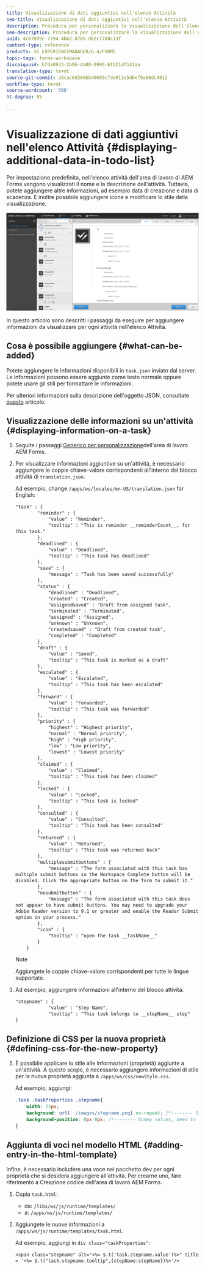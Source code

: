 ```yaml
---
title: Visualizzazione di dati aggiuntivi nell'elenco Attività
seo-title: Visualizzazione di dati aggiuntivi nell'elenco Attività
description: Procedura per personalizzare la visualizzazione dell'elenco A dell'LiveCycle  dell'area di lavoro AEM Forms per visualizzare ulteriori informazioni oltre a quelle predefinite.
seo-description: Procedura per personalizzare la visualizzazione dell'elenco A dell'LiveCycle  dell'area di lavoro AEM Forms per visualizzare ulteriori informazioni oltre a quelle predefinite.
uuid: 4c678d9c-7794-4b62-8705-d62c7780c13f
content-type: reference
products: SG_EXPERIENCEMANAGER/6.4/FORMS
topic-tags: forms-workspace
discoiquuid: b74a0933-2b96-4a88-9995-6fb21df141aa
translation-type: tm+mt
source-git-commit: a5cac0d369bb40659cfde011e5d6ef9a68dc4012
workflow-type: tm+mt
source-wordcount: '308'
ht-degree: 0%

---
```



# Visualizzazione di dati aggiuntivi nell&#39;elenco Attività {#displaying-additional-data-in-todo-list}

Per impostazione predefinita, nell&#39;elenco  attività dell&#39;area di lavoro di AEM Forms vengono visualizzati il nome e la descrizione dell&#39;attività. Tuttavia, potete aggiungere altre informazioni, ad esempio data di creazione e data di scadenza. È inoltre possibile aggiungere icone e modificare lo stile della visualizzazione.

![Vedere la scheda Attività di HTML Workspace che mostra la configurazione predefinita](assets/html-todo-list.png)

In questo articolo sono descritti i passaggi da eseguire per aggiungere informazioni da visualizzare per ogni attività nell&#39;elenco Attività.

## Cosa è possibile aggiungere {#what-can-be-added}

Potete aggiungere le informazioni disponibili in `task.json` inviato dal server. Le informazioni possono essere aggiunte come testo normale oppure potete usare gli stili per formattare le informazioni.

Per ulteriori informazioni sulla descrizione dell&#39;oggetto JSON, consultate [questo](/help/forms/using/html-workspace-json-object-description.md) articolo.

## Visualizzazione delle informazioni su un&#39;attività {#displaying-information-on-a-task}

1. Seguite i passaggi [Generico per  personalizzazione](/help/forms/using/generic-steps-html-workspace-customization.md)dell&#39;area di lavoro AEM Forms.
1. Per visualizzare informazioni aggiuntive su un&#39;attività, è necessario aggiungere le coppie chiave-valore corrispondenti all&#39;interno del blocco attività di `translation.json`.

   Ad esempio, change `/apps/ws/locales/en-US/translation.json` for English:

   ```
   "task" : {
           "reminder" : {
               "value" : "Reminder",
               "tooltip" : "This is reminder __reminderCount__, for this task."
           },
           "deadlined" : {
               "value" : "Deadlined",
               "tooltip" : "This task has deadlined"
           },
           "save" : {
               "message" : "Task has been saved successfully"
           },
           "status" : {
               "deadlined" : "Deadlined",
               "created" : "Created",
               "assignedsaved" : "Draft from assigned task",
               "terminated" : "Terminated",
               "assigned" : "Assigned",
               "unknown" : "Unknown",
               "createdsaved" : "Draft from created task",
               "completed" : "Completed"
           },
           "draft" : {
               "value" : "Saved",
               "tooltip" : "This task is marked as a draft"
           },
           "escalated" : {
               "value" : "Escalated",
               "tooltip" : "This task has been escalated"
           },
           "forward" : {
               "value" : "Forwarded",
               "tooltip" : "This task was forwarded"
           },
           "priority" : {
               "highest" : "Highest priority",
               "normal" : "Normal priority",
               "high" : "High priority",
               "low" : "Low priority",
               "lowest" : "Lowest priority"
           },
           "claimed" : {
               "value" : "Claimed",
               "tooltip" : "This task has been claimed"
           },
           "locked" : {
               "value" : "Locked",
               "tooltip" : "This task is locked"
           },
           "consulted" : {
               "value" : "Consulted",
               "tooltip" : "This task has been consulted"
           },
           "returned" : {
               "value" : "Returned",
               "tooltip" : "This task was returned back"
           },
           "multiplesubmitbuttons" : {
               "message" : "The form associated with this task has multiple submit buttons so the Workspace Complete button will be disabled. Click the appropriate button on the form to submit it."
           },
           "nosubmitbutton" : {
               "message" : "The form associated with this task does not appear to have submit buttons. You may need to upgrade your Adobe Reader version to 9.1 or greater and enable the Reader Submit option in your process."
           },
           "icon" : {
               "tooltip" : "open the task __taskName__"
           }
       }
   ```

   >[!NOTE]
   >
   >Aggiungete le coppie chiave-valore corrispondenti per tutte le lingue supportate.

1. Ad esempio, aggiungere informazioni all&#39;interno del blocco attività:

   ```
   "stepname" : {
               "value" : "Step Name",
               "tooltip" : "This task belongs to __stepName__ step"
   }
   ```

## Definizione di CSS per la nuova proprietà {#defining-css-for-the-new-property}

1. È possibile applicare lo stile alle informazioni (proprietà) aggiunte a un&#39;attività. A questo scopo, è necessario aggiungere informazioni di stile per la nuova proprietà aggiunta a `/apps/ws/css/newStyle.css`.

   Ad esempio, aggiungi:

   ```css
   .task .taskProperties .stepname{
       width: 25px;
       background: url(../images/stepname.png) no-repeat; /*-------- Or just reuse background image / image-sprite defined .task .taskProperties span of style.css---------------------*/
       background-position: 0px 0px; /*-------- Dummy values, need to be configured as per user background image / image-sprite ---------------------*/
   }
   ```

## Aggiunta di voci nel modello HTML {#adding-entry-in-the-html-template}

Infine, è necessario includere una voce nel pacchetto dev per ogni proprietà che si desidera aggiungere all&#39;attività. Per crearne uno, fare riferimento a Creazione  codice dell&#39;area di lavoro AEM Forms.

1. Copia `task.html`:

   * da: `/libs/ws/js/runtime/templates/`
   * a: `/apps/ws/js/runtime/templates/`

1. Aggiungete le nuove informazioni a `/apps/ws/js/runtime/templates/task.html`.

   Ad esempio, aggiungi in `div class="taskProperties"`:

   ```
   <span class="stepname" alt="<%= $.t('task.stepname.value')%>" title = '<%= $.t("task.stepname.tooltip",{stepName:stepName})%>'/>
   ```
